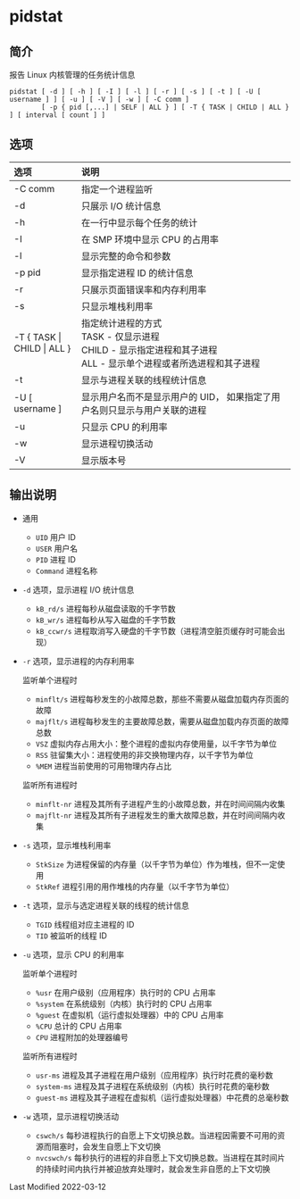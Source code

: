 # pidstat

## 简介

报告 Linux 内核管理的任务统计信息

```
pidstat [ -d ] [ -h ] [ -I ] [ -l ] [ -r ] [ -s ] [ -t ] [ -U [ username ] ] [ -u ] [ -V ] [ -w ] [ -C comm ]
        [ -p { pid [,...] | SELF | ALL } ] [ -T { TASK | CHILD | ALL } ] [ interval [ count ] ]
```

## 选项

<style>
table th:first-of-type {
    width: 24%;
}
</style>

| 选项                        | 说明                                                                                                                    |
| :-------------------------- | :---------------------------------------------------------------------------------------------------------------------- |
| -C comm                     | 指定一个进程监听                                                                                                        |
| -d                          | 只展示 I/O 统计信息                                                                                                     |
| -h                          | 在一行中显示每个任务的统计                                                                                              |
| -I                          | 在 SMP 环境中显示 CPU 的占用率                                                                                          |
| -l                          | 显示完整的命令和参数                                                                                                    |
| -p pid                      | 显示指定进程 ID 的统计信息                                                                                              |
| -r                          | 只展示页面错误率和内存利用率                                                                                            |
| -s                          | 只显示堆栈利用率                                                                                                        |
| -T { TASK \| CHILD \| ALL } | 指定统计进程的方式<br> TASK - 仅显示进程<br> CHILD - 显示指定进程和其子进程<br>ALL - 显示单个进程或者所选进程和其子进程 |
| -t                          | 显示与进程关联的线程统计信息                                                                                            |
| -U [ username ]             | 显示用户名而不是显示用户的 UID， 如果指定了用户名则只显示与用户关联的进程                                               |
| -u                          | 只显示 CPU 的利用率                                                                                                     |
| -w                          | 显示进程切换活动                                                                                                        |
| -V                          | 显示版本号                                                                                                              |

## 输出说明

- 通用
  - `UID` 用户 ID
  - `USER` 用户名
  - `PID` 进程 ID
  - `Command` 进程名称
- `-d` 选项，显示进程 I/O 统计信息
  - `kB_rd/s` 进程每秒从磁盘读取的千字节数
  - `kB_wr/s` 进程每秒从写入磁盘的千字节数
  - `kB_ccwr/s` 进程取消写入硬盘的千字节数（进程清空脏页缓存时可能会出现）
- `-r` 选项，显示进程的内存利用率

  监听单个进程时

  - `minflt/s` 进程每秒发生的小故障总数，那些不需要从磁盘加载内存页面的故障
  - `majflt/s` 进程每秒发生的主要故障总数，需要从磁盘加载内存页面的故障总数
  - `VSZ` 虚拟内存占用大小：整个进程的虚拟内存使用量，以千字节为单位
  - `RSS` 驻留集大小：进程使用的非交换物理内存，以千字节为单位
  - `%MEM` 进程当前使用的可用物理内存占比

  监听所有进程时

  - `minflt-nr` 进程及其所有子进程产生的小故障总数，并在时间间隔内收集
  - `majflt-nr` 进程及其所有子进程发生的重大故障总数，并在时间间隔内收集

- `-s` 选项，显示堆栈利用率
  - `StkSize` 为进程保留的内存量（以千字节为单位）作为堆栈，但不一定使用
  - `StkRef` 进程引用的用作堆栈的内存量（以千字节为单位）
- `-t` 选项，显示与选定进程关联的线程的统计信息
  - `TGID` 线程组对应主进程的 ID
  - `TID` 被监听的线程 ID
- `-u` 选项，显示 CPU 的利用率

  监听单个进程时

  - `%usr` 在用户级别（应用程序）执行时的 CPU 占用率
  - `%system` 在系统级别（内核）执行时的 CPU 占用率
  - `%guest` 在虚拟机（运行虚拟处理器）中的 CPU 占用率
  - `%CPU` 总计的 CPU 占用率
  - `CPU` 进程附加的处理器编号

  监听所有进程时

  - `usr-ms` 进程及其子进程在用户级别（应用程序）执行时花费的毫秒数
  - `system-ms` 进程及其子进程在系统级别（内核）执行时花费的毫秒数
  - `guest-ms` 进程及其子进程在虚拟机（运行虚拟处理器）中花费的总毫秒数

- `-w` 选项，显示进程切换活动
  - `cswch/s` 每秒进程执行的自愿上下文切换总数。当进程因需要不可用的资源而阻塞时，会发生自愿上下文切换
  - `nvcswch/s` 每秒执行的进程的非自愿上下文切换总数。当进程在其时间片的持续时间内执行并被迫放弃处理时，就会发生非自愿的上下文切换

Last Modified 2022-03-12
